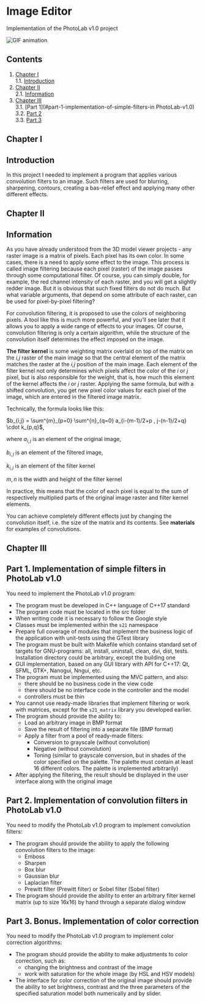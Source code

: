# Image Editor

Implementation of the PhotoLab v1.0 project

![GIF animation](https://github.com/rigastalin/13-05-PhotoEditor/blob/b9666c78b72c0b7a511e9173c3ab209be323b085/Photobab.gif)


## Contents

1. [Chapter I](#chapter-i) \
   1.1. [Introduction](#introduction)
2. [Chapter II](#chapter-ii) \
   2.1. [Information](#information)
3. [Chapter III](#chapter-iii) \
   3.1. [Part 1](#part-1-implementation-of-simple-filters-in PhotoLab-v1.0) \
   3.2. [Part 2](#part-2-implementation-of-convolution-filters-in-photolab-v10) \
   3.3. [Part 3](#part-3-bonus-implementation-of-color-correction)


## Chapter I
## Introduction

In this project I needed to implement a program that applies various convolution filters to an image.
Such filters are used for blurring, sharpening, contours, creating a bas-relief effect and applying many other different effects.


## Chapter II

## Information

As you have already understood from the 3D model viewer projects - any raster image is a matrix of pixels. Each pixel has its own color. In some cases, there is a need to apply some effect to the image. This process is called image filtering because each pixel (raster) of the image passes through some computational filter.
Of course, you can simply double, for example, the red channel intensity of each raster, and you will get a slightly redder image. But it is obvious that such fixed filters do not do much.
But what variable arguments, that depend on some attribute of each raster, can be used for pixel-by-pixel filtering?
 
For convolution filtering, it is proposed to use the colors of neighboring pixels. A tool like this is much more powerful, and you’ll see later that it allows you to apply a wide range of effects to your images. Of course, convolution filtering is only a certain algorithm, while the structure of the convolution itself determines the effect imposed on the image.

**The filter kernel** is some weighting matrix overlaid on top of the matrix on the _i,j_ raster of the main image so that the central element of the matrix matches the raster at the _i,j_ position of the main image. Each element of the filter kernel not only determines which pixels affect the color of the _i_ or _j_ pixel, but is also responsible for the weight, that is, how much this element of the kernel affects the _i_ or _j_ raster. Applying the same formula, but with a shifted convolution, you get new pixel color values for each pixel of the image, which are entered in the filtered image matrix.

Technically, the formula looks like this:

$`b_{i,j} = \sum^{m}_{p=0} \sum^{n}_{q=0} a_{i-(m-1)/2+p , j-(n-1)/2+q} \cdot k_{p,q}`$, 

where $`a_{i,j}`$ is an element of the original image,

$`b_{i,j}`$ is an element of the filtered image,

$`k_{i,j}`$ is an element of the filter kernel

$`m, n`$ is the width and height of the filter kernel

In practice, this means that the color of each pixel is equal to the sum of respectively multiplied parts of the original image raster and filter kernel elements.

You can achieve completely different effects just by changing the convolution itself, i.e. the size of the matrix and its contents. See **materials** for examples of convolutions.


## Chapter III

## Part 1. Implementation of simple filters in PhotoLab v1.0

You need to implement the PhotoLab v1.0 program:

- The program must be developed in C++ language of C++17 standard 
- The program code must be located in the src folder
- When writing code it is necessary to follow the Google style
- Classes must be implemented within the `s21` namespace
- Prepare full coverage of modules that implement the business logic of the application with unit-tests using the GTest library
- The program must be built with Makefile which contains standard set of targets for GNU-programs: all, install, uninstall, clean, dvi, dist, tests. Installation directory could be arbitrary, except the building one
- GUI implementation, based on any GUI library with API for C++17: Qt, SFML, GTK+, Nanogui, Nngui, etc.
- The program must be implemented using the MVC pattern, and also:
     - there should be no business code in the view code
     - there should be no interface code in the controller and the model
     - controllers must be thin
- You cannot use ready-made libraries that implement filtering or work with matrices, except for the `s21_matrix` library you developed earlier.
- The program should provide the ability to:
    - Load an arbitrary image in BMP format
    - Save the result of filtering into a separate file (BMP format)
    - Apply a filter from a pool of ready-made filters:
        - Conversion to grayscale (without convolution)
        - Negative (without convolution)
        - Toning (similar to grayscale conversion, but in shades of the color specified on the palette. The palette must contain at least 16 different colors. The palette is implemented arbitrarily)
- After applying the filtering, the result should be displayed in the user interface along with the original image

## Part 2. Implementation of convolution filters in PhotoLab v1.0

You need to modify the PhotoLab v1.0 program to implement convolution filters:

- The program should provide the ability to apply the following convolution filters to the image:
    - Emboss 
    - Sharpen 
    - Box blur
    - Gaussian blur 
    - Laplacian filter
    - Prewitt filter (Prewitt filter) or Sobel filter (Sobel filter)
- The program should provide the ability to enter an arbitrary filter kernel matrix (up to size 16x16) by hand through a separate dialog window

## Part 3. Bonus. Implementation of color correction

You need to modify the PhotoLab v1.0 program to implement color correction algorithms:

- The program should provide the ability to make adjustments to color correction, such as:
    - changing the brightness and contrast of the image
    - work with saturation for the whole image (by HSL and HSV models)
- The interface for color correction of the original image should provide the ability to set brightness, contrast and the three parameters of the specified saturation model both numerically and by slider.
